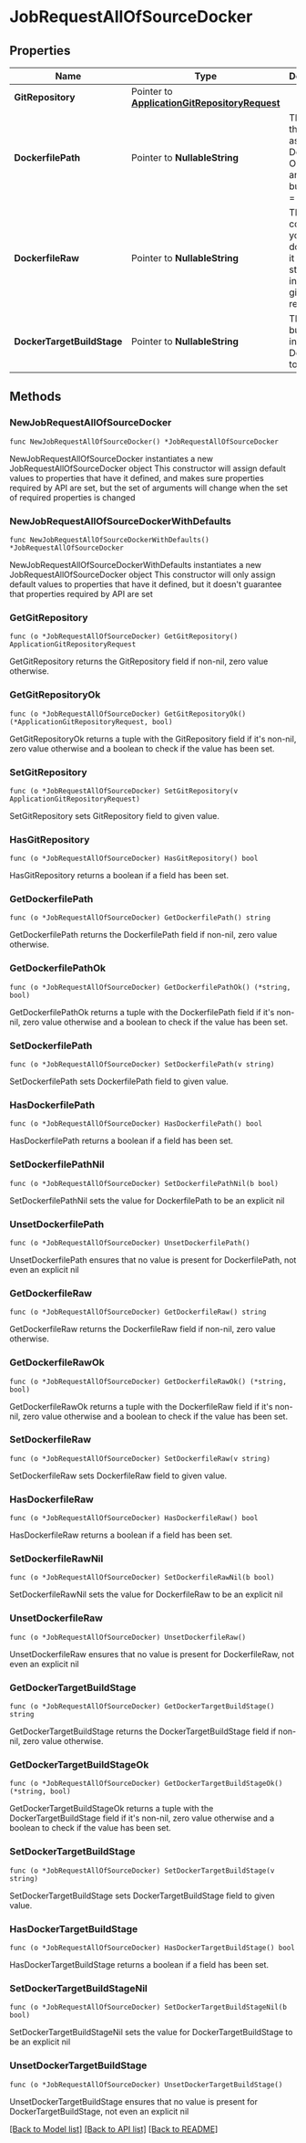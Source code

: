 # JobRequestAllOfSourceDocker

## Properties

Name | Type | Description | Notes
------------ | ------------- | ------------- | -------------
**GitRepository** | Pointer to [**ApplicationGitRepositoryRequest**](ApplicationGitRepositoryRequest.md) |  | [optional] 
**DockerfilePath** | Pointer to **NullableString** | The path of the associated Dockerfile. Only if you are using build_mode &#x3D; DOCKER | [optional] 
**DockerfileRaw** | Pointer to **NullableString** | The content of your dockerfile if it is not stored inside your git repository | [optional] 
**DockerTargetBuildStage** | Pointer to **NullableString** | The target build stage in the Dockerfile to build | [optional] 

## Methods

### NewJobRequestAllOfSourceDocker

`func NewJobRequestAllOfSourceDocker() *JobRequestAllOfSourceDocker`

NewJobRequestAllOfSourceDocker instantiates a new JobRequestAllOfSourceDocker object
This constructor will assign default values to properties that have it defined,
and makes sure properties required by API are set, but the set of arguments
will change when the set of required properties is changed

### NewJobRequestAllOfSourceDockerWithDefaults

`func NewJobRequestAllOfSourceDockerWithDefaults() *JobRequestAllOfSourceDocker`

NewJobRequestAllOfSourceDockerWithDefaults instantiates a new JobRequestAllOfSourceDocker object
This constructor will only assign default values to properties that have it defined,
but it doesn't guarantee that properties required by API are set

### GetGitRepository

`func (o *JobRequestAllOfSourceDocker) GetGitRepository() ApplicationGitRepositoryRequest`

GetGitRepository returns the GitRepository field if non-nil, zero value otherwise.

### GetGitRepositoryOk

`func (o *JobRequestAllOfSourceDocker) GetGitRepositoryOk() (*ApplicationGitRepositoryRequest, bool)`

GetGitRepositoryOk returns a tuple with the GitRepository field if it's non-nil, zero value otherwise
and a boolean to check if the value has been set.

### SetGitRepository

`func (o *JobRequestAllOfSourceDocker) SetGitRepository(v ApplicationGitRepositoryRequest)`

SetGitRepository sets GitRepository field to given value.

### HasGitRepository

`func (o *JobRequestAllOfSourceDocker) HasGitRepository() bool`

HasGitRepository returns a boolean if a field has been set.

### GetDockerfilePath

`func (o *JobRequestAllOfSourceDocker) GetDockerfilePath() string`

GetDockerfilePath returns the DockerfilePath field if non-nil, zero value otherwise.

### GetDockerfilePathOk

`func (o *JobRequestAllOfSourceDocker) GetDockerfilePathOk() (*string, bool)`

GetDockerfilePathOk returns a tuple with the DockerfilePath field if it's non-nil, zero value otherwise
and a boolean to check if the value has been set.

### SetDockerfilePath

`func (o *JobRequestAllOfSourceDocker) SetDockerfilePath(v string)`

SetDockerfilePath sets DockerfilePath field to given value.

### HasDockerfilePath

`func (o *JobRequestAllOfSourceDocker) HasDockerfilePath() bool`

HasDockerfilePath returns a boolean if a field has been set.

### SetDockerfilePathNil

`func (o *JobRequestAllOfSourceDocker) SetDockerfilePathNil(b bool)`

 SetDockerfilePathNil sets the value for DockerfilePath to be an explicit nil

### UnsetDockerfilePath
`func (o *JobRequestAllOfSourceDocker) UnsetDockerfilePath()`

UnsetDockerfilePath ensures that no value is present for DockerfilePath, not even an explicit nil
### GetDockerfileRaw

`func (o *JobRequestAllOfSourceDocker) GetDockerfileRaw() string`

GetDockerfileRaw returns the DockerfileRaw field if non-nil, zero value otherwise.

### GetDockerfileRawOk

`func (o *JobRequestAllOfSourceDocker) GetDockerfileRawOk() (*string, bool)`

GetDockerfileRawOk returns a tuple with the DockerfileRaw field if it's non-nil, zero value otherwise
and a boolean to check if the value has been set.

### SetDockerfileRaw

`func (o *JobRequestAllOfSourceDocker) SetDockerfileRaw(v string)`

SetDockerfileRaw sets DockerfileRaw field to given value.

### HasDockerfileRaw

`func (o *JobRequestAllOfSourceDocker) HasDockerfileRaw() bool`

HasDockerfileRaw returns a boolean if a field has been set.

### SetDockerfileRawNil

`func (o *JobRequestAllOfSourceDocker) SetDockerfileRawNil(b bool)`

 SetDockerfileRawNil sets the value for DockerfileRaw to be an explicit nil

### UnsetDockerfileRaw
`func (o *JobRequestAllOfSourceDocker) UnsetDockerfileRaw()`

UnsetDockerfileRaw ensures that no value is present for DockerfileRaw, not even an explicit nil
### GetDockerTargetBuildStage

`func (o *JobRequestAllOfSourceDocker) GetDockerTargetBuildStage() string`

GetDockerTargetBuildStage returns the DockerTargetBuildStage field if non-nil, zero value otherwise.

### GetDockerTargetBuildStageOk

`func (o *JobRequestAllOfSourceDocker) GetDockerTargetBuildStageOk() (*string, bool)`

GetDockerTargetBuildStageOk returns a tuple with the DockerTargetBuildStage field if it's non-nil, zero value otherwise
and a boolean to check if the value has been set.

### SetDockerTargetBuildStage

`func (o *JobRequestAllOfSourceDocker) SetDockerTargetBuildStage(v string)`

SetDockerTargetBuildStage sets DockerTargetBuildStage field to given value.

### HasDockerTargetBuildStage

`func (o *JobRequestAllOfSourceDocker) HasDockerTargetBuildStage() bool`

HasDockerTargetBuildStage returns a boolean if a field has been set.

### SetDockerTargetBuildStageNil

`func (o *JobRequestAllOfSourceDocker) SetDockerTargetBuildStageNil(b bool)`

 SetDockerTargetBuildStageNil sets the value for DockerTargetBuildStage to be an explicit nil

### UnsetDockerTargetBuildStage
`func (o *JobRequestAllOfSourceDocker) UnsetDockerTargetBuildStage()`

UnsetDockerTargetBuildStage ensures that no value is present for DockerTargetBuildStage, not even an explicit nil

[[Back to Model list]](../README.md#documentation-for-models) [[Back to API list]](../README.md#documentation-for-api-endpoints) [[Back to README]](../README.md)


